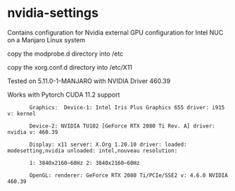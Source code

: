# nvidia-settings
Contains configuration for Nvidia external GPU configuration for Intel NUC on a Manjaro Linux system

copy the modprobe.d directory into /etc

copy the xorg.conf.d directory into /etc/X11

Tested on 5.11.0-1-MANJARO with NVIDIA Driver 460.39

Works with Pytorch CUDA 11.2 support


           Graphics:  Device-1: Intel Iris Plus Graphics 655 driver: i915 v: kernel

           Device-2: NVIDIA TU102 [GeForce RTX 2080 Ti Rev. A] driver: nvidia v: 460.39
           
           Display: x11 server: X.Org 1.20.10 driver: loaded: modesetting,nvidia unloaded: intel,nouveau resolution:
           
           1: 3840x2160~60Hz 2: 3840x2160~60Hz
           
           OpenGL: renderer: GeForce RTX 2080 Ti/PCIe/SSE2 v: 4.6.0 NVIDIA 460.39 
